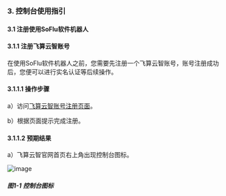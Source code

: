 ### 3. 控制台使用指引

#### 3.1 注册使用SoFlu软件机器人

#### 3.1.1 注册飞算云智账号

在使用SoFlu软件机器人之前，您需要先注册一个飞算云智账号，账号注册成功后，您便可以进行实名认证等后续操作。

#### 3.1.1.1 操作步骤

a）访问[飞算云智账号注册页面](https://www.feisuanyz.com/registry/)。

b）根据页面提示完成注册。

#### 3.1.1.2 预期结果

a）飞算云智官网首页右上角出现控制台图标。

![image](https://user-images.githubusercontent.com/79617492/195284570-6f4e198c-4eaa-40d8-8b7b-234b40654eac.png)

##### 图1-1 控制台图标
